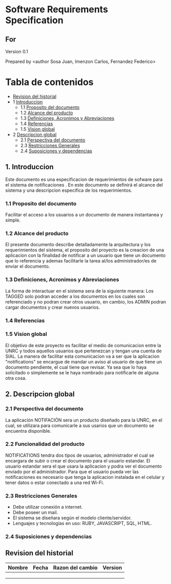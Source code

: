 # Software Requirements Specification
## For <notifications>

Version 0.1

Prepared by <author Sosa Juan, Imenzon Carlos, Fernandez Federico>

<organization>  
	
<date created> 

Tabla de contenidos
=================
* [Revision del historial](#revision-del-historial)
* 1 [Introduccion](#1-introduccion)
  * 1.1 [Proposito del documento](#11-Proposito-del-documento)
  * 1.2 [Alcance del producto](#12-Alcance-del-producto)
  * 1.3 [Definiciones, Acronimos y Abreviaciones](#13-definiciones-acronimos-y-abreviaciones)
  * 1.4 [Referencias](#14-referencias) 
  * 1.5 [Vision global](#15-vision-global)
* 2 [Descripcion global](#2-descripcion-global)
  * 2.1 [Perspectiva del documento](#21-perspectiva-del-producto)
  * 2.3 [Restricciones Generales](#23-restricciones-generales)
  * 2.4 [Suposiciones y dependencias](#24-suposiciones-y-dependencias)




## 1. Introduccion
Este documento es una especificacion de requerimientos de sofware para el sistema de notificaciones . En este documento se definirá el alcance del sistema y una descripcion especifica de los requerimientos.

### 1.1 Proposito del documento
Facilitar el acceso a los usuarios a un documento de manera instantanea y simple.

### 1.2 Alcance del producto
El presente documento describe detalladamente la arquitectura y los requerimientos del sistema, el proposito del proyecto es la creacion de una aplicacion con la finalidad de notificar a un usuario que tiene un documento que lo referencia y
ademas facilitarle la tarea al/los administrador/es de enviar el documento.

### 1.3 Definiciones, Acronimos y Abreviaciones
La forma de interactuar en el sistema sera de la siguiente manera:
Los TAGGED solo podran acceder a los documentos en los cuales son referenciado y no podran crear otros usuario, en cambio, los ADMIN podran cargar documentos y crear nuevos usuarios.

### 1.4 Referencias

### 1.5 Vision global
El objetivo de este proyecto es facilitar el medio de comunicacion entre la UNRC y todos aquellos usuarios que pertenezcan y tengan una cuenta de SIAL. 
La manera de facilitar esta comunicacion va a ser que la aplicacion "notifications" se encargue de mandar un aviso al usuario de que tiene un documento pendiente, el cual tiene que revisar. Ya sea que lo haya solicitado o simplemente se le haya nombrado para notificarle de alguna otra cosa.

## 2. Descripcion global

### 2.1 Perspectiva del documento
La aplicación NOTIFACIÓN sera un producto diseñado para la UNRC, en el cual, se utilizara para comunicarle a sus usarios que un documento se encuentra disponible. 

### 2.2 Funcionalidad del producto
NOTIFICATIONS tendra dos tipos de usuarios, administrador el cual se encargara de subir o crear el documento para el usuario estandar.
El usuario estandar sera el que usara la aplicacion y podra ver el documento enviado por el administrador. Para que el usuario pueda 
ver las notificaciones es necesario que tenga la aplicacion instalada en el celular y tener datos o estar conectado a una red Wi-Fi.

### 2.3 Restricciones Generales
* Debe utilizar conexión a internet.
* Debe poseer un mail.
* El sistema se diseñara según el modelo cliente/servidor.
* Lenguajes y tecnologías en uso: RUBY, JAVASCRIPT, SQL, HTML.

### 2.4 Suposiciones y dependencias


## Revision del historial
| Nombre | Fecha   | Razon del cambio    | Version   |
| -------| ------- | ------------------- | --------- |
|        |         |                     |           |
|        |         |                     |           |
|        |         |                     |           |